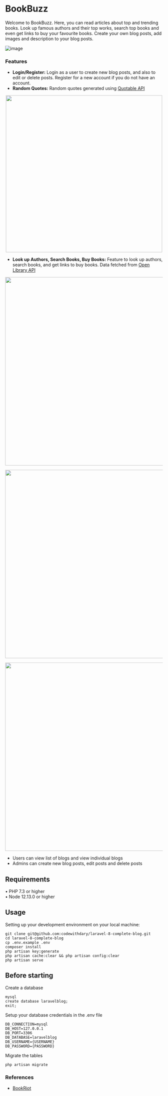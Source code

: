 # Book**Buzz**

Welcome to BookBuzz. Here, you can read articles about top and trending books. Look up famous authors and their top works, search top books and even get links to buy your favourite books. Create your own blog posts, add images and description to your blog posts. 

![image](https://github.com/henryelga/bookBlog-server_side/assets/67817308/fa30a330-8a1b-460e-8e38-de4c4fc20637)

### Features

- **Login/Register:** Login as a user to create new blog posts, and also to edit or delete posts. Register for a new account if you do not have an account.
- **Random Quotes:** Random quotes generated using [Quotable API](https://api.quotable.io)

<p align="center">
<img src="https://github.com/henryelga/bookBlog-server_side/assets/67817308/f3b3317c-86c9-46c5-9db5-63dd9e7807ab)" width="500" />
</p>

- **Look up Authors, Search Books, Buy Books:** Feature to look up authors, search books, and get links to buy books. Data fetched from [Open Library API](https://openlibrary.org/developers/api)

<p align="center">
    <img src="https://github.com/henryelga/bookBlog-server_side/assets/67817308/9cde6622-1312-4271-914f-048cb53a8963" width="600" />
</p>
<p align="center">
    <img src="https://github.com/henryelga/bookBlog-server_side/assets/67817308/68ac4222-7aa8-4025-b3f2-5f21fea56a9b" width="600" />
</p>
<p align="center">
    <img src="https://github.com/henryelga/bookBlog-server_side/assets/67817308/feae2908-8873-4cf4-86b6-edb1c7b248c4" width="600" />
</p>

- Users can view list of blogs and view individual blogs
- Admins can create new blog posts, edit posts and delete posts
    



## Requirements
•	PHP 7.3 or higher <br>
•	Node 12.13.0 or higher <br>

## Usage <br>
Setting up your development environment on your local machine: <br>
```
git clone git@github.com:codewithdary/laravel-8-complete-blog.git
cd laravel-8-complete-blog
cp .env.example .env
composer install
php artisan key:generate
php artisan cache:clear && php artisan config:clear
php artisan serve
```

## Before starting <br>
Create a database <br>
```
mysql
create database laravelblog;
exit;
```

Setup your database credentials in the .env file <br>
```
DB_CONNECTION=mysql
DB_HOST=127.0.0.1
DB_PORT=3306
DB_DATABASE=laravelblog
DB_USERNAME={USERNAME}
DB_PASSWORD={PASSWORD}
```

Migrate the tables
```
php artisan migrate
```

### References

- [BookRiot](https://bookriot.com/)
